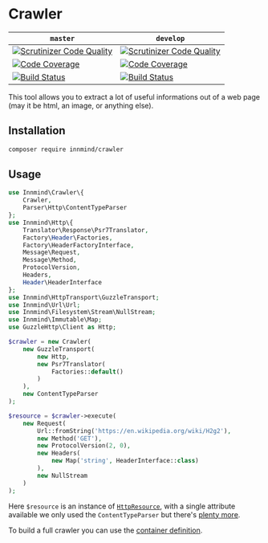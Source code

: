 # Crawler

| `master` | `develop` |
|----------|-----------|
| [![Scrutinizer Code Quality](https://scrutinizer-ci.com/g/Innmind/Crawler/badges/quality-score.png?b=master)](https://scrutinizer-ci.com/g/Innmind/Crawler/?branch=master) | [![Scrutinizer Code Quality](https://scrutinizer-ci.com/g/Innmind/Crawler/badges/quality-score.png?b=develop)](https://scrutinizer-ci.com/g/Innmind/Crawler/?branch=develop) |
| [![Code Coverage](https://scrutinizer-ci.com/g/Innmind/Crawler/badges/coverage.png?b=master)](https://scrutinizer-ci.com/g/Innmind/Crawler/?branch=master) | [![Code Coverage](https://scrutinizer-ci.com/g/Innmind/Crawler/badges/coverage.png?b=develop)](https://scrutinizer-ci.com/g/Innmind/Crawler/?branch=develop) |
| [![Build Status](https://scrutinizer-ci.com/g/Innmind/Crawler/badges/build.png?b=master)](https://scrutinizer-ci.com/g/Innmind/Crawler/build-status/master) | [![Build Status](https://scrutinizer-ci.com/g/Innmind/Crawler/badges/build.png?b=develop)](https://scrutinizer-ci.com/g/Innmind/Crawler/build-status/develop) |

This tool allows you to extract a lot of useful informations out of a web page (may it be html, an image, or anything else).

## Installation

```sh
composer require innmind/crawler
```

## Usage

```php
use Innmind\Crawler\{
    Crawler,
    Parser\Http\ContentTypeParser
};
use Innmind\Http\{
    Translator\Response\Psr7Translator,
    Factory\Header\Factories,
    Factory\HeaderFactoryInterface,
    Message\Request,
    Message\Method,
    ProtocolVersion,
    Headers,
    Header\HeaderInterface
};
use Innmind\HttpTransport\GuzzleTransport;
use Innmind\Url\Url;
use Innmind\Filesystem\Stream\NullStream;
use Innmind\Immutable\Map;
use GuzzleHttp\Client as Http;

$crawler = new Crawler(
    new GuzzleTransport(
        new Http,
        new Psr7Translator(
            Factories::default()
        )
    ),
    new ContentTypeParser
);

$resource = $crawler->execute(
    new Request(
        Url::fromString('https://en.wikipedia.org/wiki/H2g2'),
        new Method('GET'),
        new ProtocolVersion(2, 0),
        new Headers(
            new Map('string', HeaderInterface::class)
        ),
        new NullStream
    )
);
```

Here `$resource` is an instance of [`HttpResource`](src/HttpResource.php), with a single attribute available we only used the `ContentTypeParser` but there's [plenty more](src/Parser).

To build a full crawler you can use the [container definition](container.yml).
